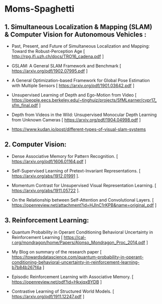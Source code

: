 # Moms-Spaghetti

## 1. Simultaneous Localization & Mapping (SLAM) & Computer Vision for Autonomous Vehicles :

- Past, Present, and Future of Simultaneous
Localization and Mapping: Toward the
Robust-Perception Age [ http://rpg.ifi.uzh.ch/docs/TRO16_cadena.pdf ]

- GSLAM: A General SLAM Framework and Benchmark [ https://arxiv.org/pdf/1902.07995.pdf ]

- A General Optimization-based Framework for Global
Pose Estimation with Multiple Sensors [ https://arxiv.org/pdf/1901.03642.pdf ]

- Unsupervised Learning of Depth and Ego-Motion from Video [ https://people.eecs.berkeley.edu/~tinghuiz/projects/SfMLearner/cvpr17_sfm_final.pdf ]

- Depth from Videos in the Wild: Unsupervised Monocular Depth Learning from Unknown Cameras [ https://arxiv.org/pdf/1904.04998.pdf ]

- https://www.kudan.io/post/different-types-of-visual-slam-systems


## 2. Computer Vision:

- Dense Associative Memory for Pattern Recognition. 
[ https://arxiv.org/pdf/1606.01164.pdf ]

- Self-Supervised Learning of Pretext-Invariant Representations. [ https://arxiv.org/abs/1912.01991 ].

- Momentum Contrast for Unsupervised Visual Representation Learning. [ https://arxiv.org/abs/1911.05722 ].

- On the Relationship between Self-Attention and Convolutional Layers. [ https://openreview.net/attachment?id=HJlnC1rKPB&name=original_pdf ]


## 3. Reinforcement Learning:

- Quantum Probability in Operant Conditioning
Behavioral Uncertainty in Reinforcement Learning [ https://cal-r.org/mondragon/home/Papers/Alonso_Mondragon_Proc_2014.pdf ]

- My Blog on summary of the research paper [ https://towardsdatascience.com/quantum-probability-in-operant-conditioning-behavioral-uncertainty-in-reinforcement-learning-b7b84b267f4a ]

- Episodic Reinforcement Learning with Associative Memory. [ https://openreview.net/pdf?id=HkxjqxBYDB ]

- Contrastive Learning of Structured World Models. [ https://arxiv.org/pdf/1911.12247.pdf ]


